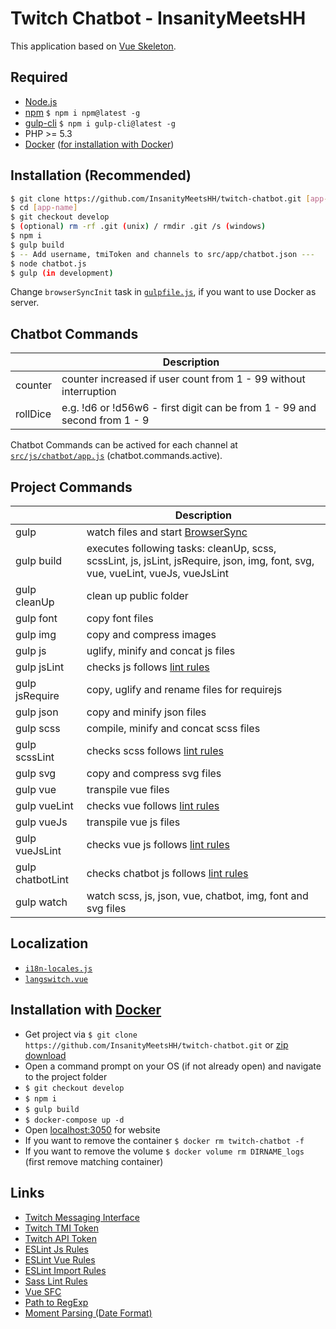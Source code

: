# Twitch Chatbot - InsanityMeetsHH

This application based on [Vue Skeleton](https://github.com/InsanityMeetsHH/vue-skeleton).

## Required
* [Node.js](http://nodejs.org/en/download/)
* [npm](http://www.npmjs.com/get-npm) `$ npm i npm@latest -g`
* [gulp-cli](https://www.npmjs.com/package/gulp-cli) `$ npm i gulp-cli@latest -g`
* PHP >= 5.3
* [Docker](https://www.docker.com/) ([for installation with Docker](https://github.com/InsanityMeetsHH/twitch-chatbot/tree/develop#installation-with-docker))

## Installation (Recommended)
```bash
$ git clone https://github.com/InsanityMeetsHH/twitch-chatbot.git [app-name]
$ cd [app-name]
$ git checkout develop
$ (optional) rm -rf .git (unix) / rmdir .git /s (windows)
$ npm i
$ gulp build
$ -- Add username, tmiToken and channels to src/app/chatbot.json ---
$ node chatbot.js
$ gulp (in development)
```
Change `browserSyncInit` task in [`gulpfile.js`](https://github.com/InsanityMeetsHH/twitch-chatbot/blob/develop/gulpfile.js), if you want to use Docker as server.

## Chatbot Commands
|                     | Description                                                                                                                      |
|---------------------|----------------------------------------------------------------------------------------------------------------------------------|
| counter             | counter increased if user count from 1 - 99 without interruption                                                                 |
| rollDice            | e.g. !d6 or !d56w6 - first digit can be from 1 - 99 and second from 1 - 9                                                        |

Chatbot Commands can be actived for each channel at [`src/js/chatbot/app.js`](https://github.com/InsanityMeetsHH/twitch-chatbot/blob/develop/src/js/chatbot/app.js#L239) (chatbot.commands.active).

## Project Commands
|                     | Description                                                                                                                      |
|---------------------|----------------------------------------------------------------------------------------------------------------------------------|
| gulp                | watch files and start [BrowserSync](https://www.npmjs.com/package/browser-sync)                                                  |
| gulp build          | executes following tasks: cleanUp, scss, scssLint, js, jsLint, jsRequire, json, img, font, svg, vue, vueLint, vueJs, vueJsLint   |
| gulp cleanUp        | clean up public folder                                                                                                           |
| gulp font           | copy font files                                                                                                                  |
| gulp img            | copy and compress images                                                                                                         |
| gulp js             | uglify, minify and concat js files                                                                                               |
| gulp jsLint         | checks js follows [lint rules](https://github.com/InsanityMeetsHH/twitch-chatbot/blob/develop/src/app/js-lint.json)               | 
| gulp jsRequire      | copy, uglify and rename files for requirejs                                                                                      |
| gulp json           | copy and minify json files                                                                                                       |
| gulp scss           | compile, minify and concat scss files                                                                                            |
| gulp scssLint       | checks scss follows [lint rules](https://github.com/InsanityMeetsHH/twitch-chatbot/blob/develop/src/app/scss-lint.json)           |
| gulp svg            | copy and compress svg files                                                                                                      |
| gulp vue            | transpile vue files                                                                                                              |
| gulp vueLint        | checks vue follows [lint rules](https://github.com/InsanityMeetsHH/twitch-chatbot/blob/develop/src/app/vue-lint.json)             |
| gulp vueJs          | transpile vue js files                                                                                                           |
| gulp vueJsLint      | checks vue js follows [lint rules](https://github.com/InsanityMeetsHH/twitch-chatbot/blob/develop/src/app/import-lint.json)       |
| gulp chatbotLint    | checks chatbot js follows [lint rules](https://github.com/InsanityMeetsHH/twitch-chatbot/blob/develop/src/app/import-lint.json)   |
| gulp watch          | watch scss, js, json, vue, chatbot, img, font and svg files                                                                      |

## Localization
- [`i18n-locales.js`](https://github.com/InsanityMeetsHH/twitch-chatbot/blob/develop/src/js/vue/app/i18n-locales.js)
- [`langswitch.vue`](https://github.com/InsanityMeetsHH/twitch-chatbot/blob/develop/src/js/vue/component/partial/langswitch.vue)

## Installation with [Docker](https://www.docker.com/)
* Get project via `$ git clone https://github.com/InsanityMeetsHH/twitch-chatbot.git` or [zip download](https://github.com/InsanityMeetsHH/twitch-chatbot/archive/develop.zip)
* Open a command prompt on your OS (if not already open) and navigate to the project folder
* `$ git checkout develop`
* `$ npm i`
* `$ gulp build`
* `$ docker-compose up -d`
* Open [localhost:3050](http://localhost:3050) for website
* If you want to remove the container `$ docker rm twitch-chatbot -f`
* If you want to remove the volume `$ docker volume rm DIRNAME_logs` (first remove matching container)

## Links
* [Twitch Messaging Interface](https://github.com/tmijs/docs/tree/gh-pages/_posts)
* [Twitch TMI Token](https://twitchapps.com/tmi/)
* [Twitch API Token](https://dev.twitch.tv/)
* [ESLint Js Rules](https://eslint.org/docs/rules/)
* [ESLint Vue Rules](https://vuejs.github.io/eslint-plugin-vue/rules/)
* [ESLint Import Rules](https://github.com/benmosher/eslint-plugin-import/tree/master/docs/rules)
* [Sass Lint Rules](https://github.com/sasstools/sass-lint/tree/develop/docs/rules)
* [Vue SFC](https://github.com/nfplee/gulp-vue-single-file-component)
* [Path to RegExp](https://github.com/pillarjs/path-to-regexp/tree/v1.7.0#parameters)
* [Moment Parsing (Date Format)](https://momentjs.com/docs/#/parsing/)
